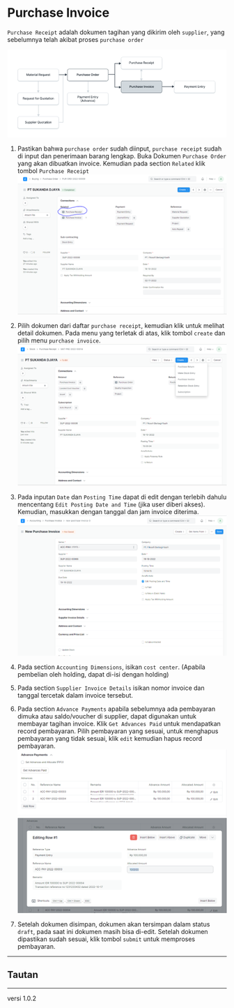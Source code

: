 # Purchase Invoice
`Purchase Receipt` adalah dokumen tagihan yang dikirim oleh `supplier`, yang sebelumnya telah akibat proses `purchase order`

   ![](/assets/pi-flow.PNG)

1. Pastikan bahwa `purchase order` sudah diinput, `purchase receipt` sudah di input dan penerimaan barang lengkap. Buka Dokumen `Purchase Order` yang akan dibuatkan invoice. Kemudian pada section `Related` klik tombol `Purchase Receipt`
   ![](/assets/pr5.PNG)

2. Pilih dokumen dari daftar `purchase receipt`, kemudian klik untuk melihat detail dokumen.  Pada menu yang terletak di atas, klik tombol `create` dan pilih menu `purchase invoice`.
   ![](/assets/pr4.PNG)


3. Pada inputan `Date` dan `Posting Time` dapat di edit dengan terlebih dahulu mencentang `Edit Posting Date and Time` (jika user diberi akses). Kemudian, masukkan dengan tanggal dan jam invoice diterima.
   ![](/assets/pi4.PNG)
   
4. Pada section `Accounting Dimensions`, isikan `cost center`. (Apabila pembelian oleh holding, dapat di-isi dengan holding)

5. Pada section `Supplier Invoice Details` isikan nomor invoice dan tanggal tercetak dalam invoice tersebut.

6. Pada section `Advance Payments` apabila sebelumnya ada pembayaran dimuka atau saldo/voucher di supplier, dapat digunakan untuk membayar tagihan invoice. Klik `Get Advances Paid` untuk mendapatkan record pembayaran. Pilih pembayaran yang sesuai, untuk menghapus pembayaran yang tidak sesuai, klik `edit` kemudian hapus record pembayaran.
   ![](/assets/pi2.PNG)
   ![](/assets/pi1.PNG)

7.  Setelah dokumen disimpan, dokumen akan tersimpan dalam status `draft`, pada saat ini dokumen masih bisa di-edit. Setelah dokumen dipastikan sudah sesuai, klik tombol `submit` untuk memproses pembayaran. 

------------------
## Tautan

------------------
versi 1.0.2
